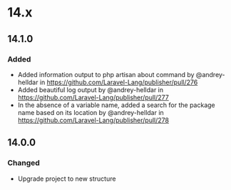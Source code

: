 # 14.x

## 14.1.0

### Added

- Added information output to php artisan about command by @andrey-helldar in https://github.com/Laravel-Lang/publisher/pull/276
- Added beautiful log output by @andrey-helldar in https://github.com/Laravel-Lang/publisher/pull/277
- In the absence of a variable name, added a search for the package name based on its location by @andrey-helldar in https://github.com/Laravel-Lang/publisher/pull/278

## 14.0.0

### Changed

- Upgrade project to new structure
